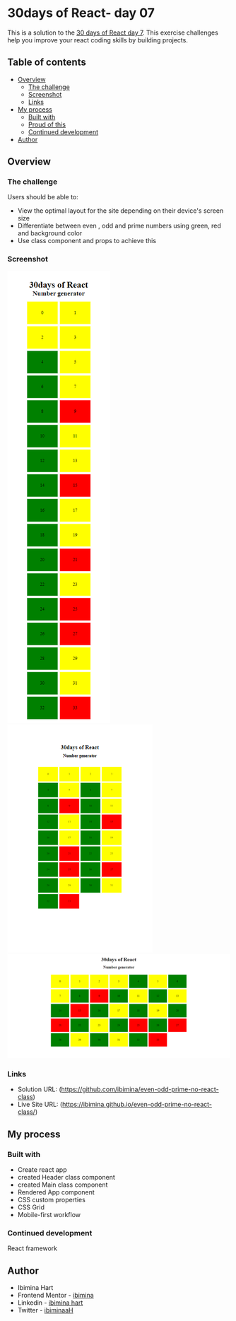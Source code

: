 # 30days of React- day 07

This is a solution to the [30 days of React day 7](https://github.com/Asabeneh/30-Days-Of-React/blob/master/07_Day_Class_Components/07_class_components.md). This exercise challenges help you improve your react coding skills by building projects.

## Table of contents

- [Overview](#overview)
  - [The challenge](#the-challenge)
  - [Screenshot](#screenshot)
  - [Links](#links)
- [My process](#my-process)
  - [Built with](#built-with)
  - [Proud of this](#proud-of-this)
  - [Continued development](#continued-development)
- [Author](#author)

## Overview

### The challenge

Users should be able to:

- View the optimal layout for the site depending on their device's screen size
- Differentiate between even , odd and prime numbers using green, red and background color
- Use class component and props to achieve this

### Screenshot


![mobile](Capture037.png)
![Tablet](Capture038.png)
![Desktop](Capture039.png)
### Links

- Solution URL: (https://github.com/ibimina/even-odd-prime-no-react-class)
- Live Site URL: (https://ibimina.github.io/even-odd-prime-no-react-class/)

## My process

### Built with

- Create react app
-  created  Header class component 
- created Main class component 
- Rendered App component
- CSS custom properties
- CSS Grid
- Mobile-first workflow


### Continued development

React framework


## Author

- Ibimina Hart
 - Frontend Mentor - [ibimina](https://www.frontendmentor.io/profile/ibimina)
 - Linkedin - [ibimina hart](https://www.linkedin.com/in/ibimina-hart)
- Twitter - [ibiminaaH](https://www.twitter.com/ibiminaaH)
